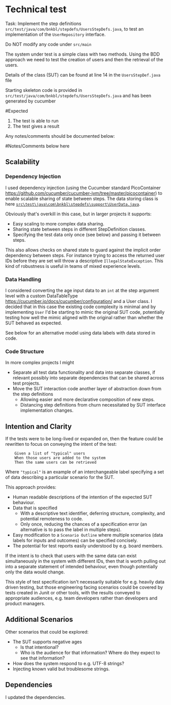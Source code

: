 # Technical test

Task: Implement the step definitions `src/test/java/com/bnkbl/stepdefs/UsersStepDefs.java`, 
to test an implementation of the `UserRepository` interface. 

Do NOT modify any code under `src/main`

The system under test is a simple class with two methods. Using the BDD approach we need to test the
creation of users and then the retrieval of the users.

Details of the class (SUT) can be found at line 14 in the `UsersStepDef.java` file

Starting skeleton code is provided in `src/test/java/com/bnkbl/stepdefs/UsersStepDefs.java` and has been generated by cucumber



#Expected
1. The test is able to run 
2. The test gives a result

Any notes/comments should be documented below:

#Notes/Comments below here

## Scalability

### Dependency Injection
I used dependency injection (using the Cucumber standard PicoContainer https://github.com/cucumber/cucumber-jvm/tree/master/picocontainer) to enable scalable sharing of state between steps. The data storing class is here [`src\test\java\com\bnkbl\stepdefs\support\UserData.java`](src\test\java\com\bnkbl\stepdefs\support\UserData.java).

Obviously that's overkill in this case, but in larger projects it supports:
  * Easy scaling to more complex data sharing.
  * Sharing state between steps in different StepDefinition classes.
  * Specifying the test data only once (see below) and passing it between steps.

This also allows checks on shared state to guard against the implicit order dependency between steps. For instance trying to access the returned user IDs before they are set will throw a descriptive `IllegalStateException`. This kind of robustness is useful in teams of mixed experience levels.

### Data Handling
I considered converting the age input data to an `int` at the step argument level with a custom DataTableType https://cucumber.io/docs/cucumber/configuration/ and a User class. I decided that in this case the existing code complexity is minimal and by implementing `User` I'd be starting to mimic the original SUT code, potentially testing how well the mimic aligned with the original rather than whether the SUT behaved as expected.

See below for an alternative model using data labels with data stored in code.

### Code Structure
In more complex projects I might 
  * Separate all test data functionality and data into separate classes, if relevant possibly into separate dependencies that can be shared across test projects.
  * Move the SUT interaction code another layer of abstraction down from the step definitions
    * Allowing easier and more declarative composition of new steps.
    * Distancing step definitions from churn necessitated by SUT interface implementation changes.  

## Intention and Clarity
If the tests were to be long-lived or expanded on, then the feature could be rewritten to focus on conveying the intent of the test:

```Gherkin
    Given a list of "typical" users
    When those users are added to the system
    Then the same users can be retrieved
```
Where `"typical"` is an example of an interchangeable label specifying a set of data describing a particular scenario for the SUT.

This approach provides:
  * Human readable descriptions of the intention of the expected SUT behaviour.
  * Data that is specified
    * With a descriptive text identifier, deferring structure, complexity, and potential remoteness to code.
    * Only once, reducing the chances of a specification error (an alternative is to pass the label in multiple steps).
  * Easy modification to a `Scenario Outline` where multiple scenarios (data labels for inputs and outcomes) can be specified concisely.
  * The potential for test reports easily understood by e.g. board members. 
  
If the intent is to check that users with the same data can exist simultaneously in the system with different IDs, then that is worth pulling out into a separate statement of intended behaviour, even though potentially only the data would change.

This style of test specification isn't necessarily suitable for e.g. heavily data driven testing, but those engineering facing scenarios could be covered by tests created in Junit or other tools, with the results conveyed to appropriate audiences, e.g. team developers rather than developers and product managers.

## Additional Scenarios
Other scenarios that could be explored:
  * The SUT supports negative ages
    * Is that intentional?
    * Who is the audience for that information? Where do they expect to see that information?
  * How does the system respond to e.g. UTF-8 strings?
  * Injecting known valid but troublesome strings.

## Dependencies
I updated the dependencies. 